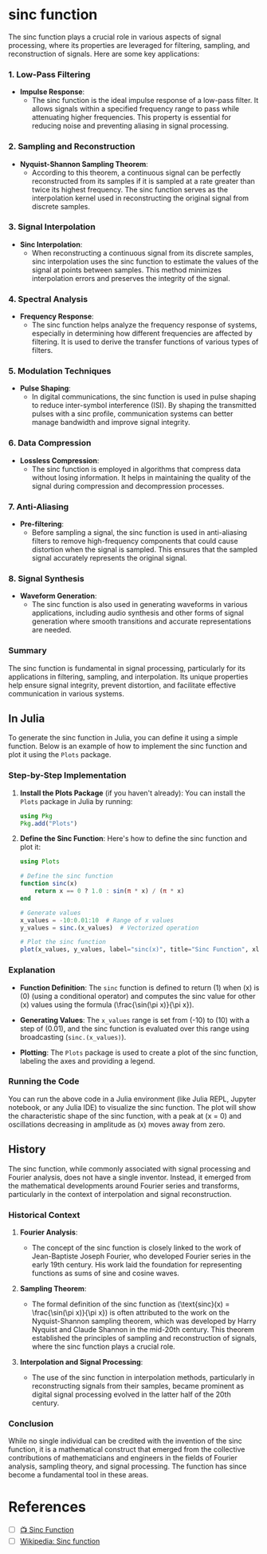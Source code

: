 # sinc function

The sinc function plays a crucial role in various aspects of signal processing, where its properties are leveraged for filtering, sampling, and reconstruction of signals. Here are some key applications:

### 1. **Low-Pass Filtering**

- **Impulse Response**:
  - The sinc function is the ideal impulse response of a low-pass filter. It allows signals within a specified frequency range to pass while attenuating higher frequencies. This property is essential for reducing noise and preventing aliasing in signal processing.

### 2. **Sampling and Reconstruction**

- **Nyquist-Shannon Sampling Theorem**:
  - According to this theorem, a continuous signal can be perfectly reconstructed from its samples if it is sampled at a rate greater than twice its highest frequency. The sinc function serves as the interpolation kernel used in reconstructing the original signal from discrete samples.

### 3. **Signal Interpolation**

- **Sinc Interpolation**:
  - When reconstructing a continuous signal from its discrete samples, sinc interpolation uses the sinc function to estimate the values of the signal at points between samples. This method minimizes interpolation errors and preserves the integrity of the signal.

### 4. **Spectral Analysis**

- **Frequency Response**:
  - The sinc function helps analyze the frequency response of systems, especially in determining how different frequencies are affected by filtering. It is used to derive the transfer functions of various types of filters.

### 5. **Modulation Techniques**

- **Pulse Shaping**:
  - In digital communications, the sinc function is used in pulse shaping to reduce inter-symbol interference (ISI). By shaping the transmitted pulses with a sinc profile, communication systems can better manage bandwidth and improve signal integrity.

### 6. **Data Compression**

- **Lossless Compression**:
  - The sinc function is employed in algorithms that compress data without losing information. It helps in maintaining the quality of the signal during compression and decompression processes.

### 7. **Anti-Aliasing**

- **Pre-filtering**:
  - Before sampling a signal, the sinc function is used in anti-aliasing filters to remove high-frequency components that could cause distortion when the signal is sampled. This ensures that the sampled signal accurately represents the original signal.

### 8. **Signal Synthesis**

- **Waveform Generation**:
  - The sinc function is also used in generating waveforms in various applications, including audio synthesis and other forms of signal generation where smooth transitions and accurate representations are needed.

### Summary

The sinc function is fundamental in signal processing, particularly for its applications in filtering, sampling, and interpolation. Its unique properties help ensure signal integrity, prevent distortion, and facilitate effective communication in various systems.

## In Julia

To generate the sinc function in Julia, you can define it using a simple function. Below is an example of how to implement the sinc function and plot it using the `Plots` package.

### Step-by-Step Implementation

1. **Install the Plots Package** (if you haven't already):
   You can install the `Plots` package in Julia by running:
   ```julia
   using Pkg
   Pkg.add("Plots")
   ```

2. **Define the Sinc Function**:
   Here's how to define the sinc function and plot it:

   ```julia
   using Plots

   # Define the sinc function
   function sinc(x)
       return x == 0 ? 1.0 : sin(π * x) / (π * x)
   end

   # Generate values
   x_values = -10:0.01:10  # Range of x values
   y_values = sinc.(x_values)  # Vectorized operation

   # Plot the sinc function
   plot(x_values, y_values, label="sinc(x)", title="Sinc Function", xlabel="x", ylabel="sinc(x)", legend=:topright)
   ```

### Explanation

- **Function Definition**: The `sinc` function is defined to return \(1\) when \(x\) is \(0\) (using a conditional operator) and computes the sinc value for other \(x\) values using the formula \(\frac{\sin(\pi x)}{\pi x}\).
  
- **Generating Values**: The `x_values` range is set from \(-10\) to \(10\) with a step of \(0.01\), and the sinc function is evaluated over this range using broadcasting (`sinc.(x_values)`).

- **Plotting**: The `Plots` package is used to create a plot of the sinc function, labeling the axes and providing a legend.

### Running the Code

You can run the above code in a Julia environment (like Julia REPL, Jupyter notebook, or any Julia IDE) to visualize the sinc function. The plot will show the characteristic shape of the sinc function, with a peak at \(x = 0\) and oscillations decreasing in amplitude as \(x\) moves away from zero.


## History

The sinc function, while commonly associated with signal processing and Fourier analysis, does not have a single inventor. Instead, it emerged from the mathematical developments around Fourier series and transforms, particularly in the context of interpolation and signal reconstruction.

### Historical Context

1. **Fourier Analysis**:
   - The concept of the sinc function is closely linked to the work of Jean-Baptiste Joseph Fourier, who developed Fourier series in the early 19th century. His work laid the foundation for representing functions as sums of sine and cosine waves.

2. **Sampling Theorem**:
   - The formal definition of the sinc function as \(\text{sinc}(x) = \frac{\sin(\pi x)}{\pi x}\) is often attributed to the work on the Nyquist-Shannon sampling theorem, which was developed by Harry Nyquist and Claude Shannon in the mid-20th century. This theorem established the principles of sampling and reconstruction of signals, where the sinc function plays a crucial role.

3. **Interpolation and Signal Processing**:
   - The use of the sinc function in interpolation methods, particularly in reconstructing signals from their samples, became prominent as digital signal processing evolved in the latter half of the 20th century.

### Conclusion

While no single individual can be credited with the invention of the sinc function, it is a mathematical construct that emerged from the collective contributions of mathematicians and engineers in the fields of Fourier analysis, sampling theory, and signal processing. The function has since become a fundamental tool in these areas.

# References

- [ ] [:tv: Sinc Function](https://www.youtube.com/watch?v=9sd4DWragBg)
- [ ] [Wikipedia: Sinc function](https://en.wikipedia.org/wiki/Sinc_function)
